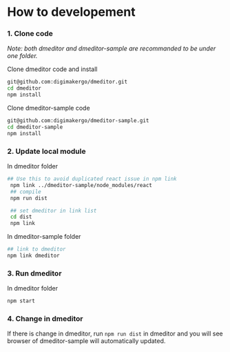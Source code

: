 # How to developement

### 1. Clone code

*Note: both dmeditor and dmeditor-sample are recommanded to be under one folder.*

Clone dmeditor code and install
```sh
git@github.com:digimakergo/dmeditor.git
cd dmeditor
npm install
```


Clone dmeditor-sample code
```sh
git@github.com:digimakergo/dmeditor-sample.git
cd dmeditor-sample
npm install
```

### 2. Update local module
In dmeditor folder
```sh
## Use this to avoid duplicated react issue in npm link
 npm link ../dmeditor-sample/node_modules/react
 ## compile
 npm run dist

 ## set dmeditor in link list
 cd dist
 npm link
```

In dmeditor-sample folder
```sh
## link to dmeditor
npm link dmeditor
```

### 3. Run dmeditor
In dmeditor folder
```sh
npm start
```

### 4. Change in dmeditor
If there is change in dmeditor, run `npm run dist` in dmeditor and you will see browser of dmeditor-sample will automatically updated.
